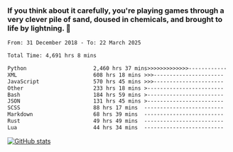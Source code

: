 ### If you think about it carefully, you're playing games through a very clever pile of sand, doused in chemicals, and brought to life by lightning.  👋


<!--START_SECTION:waka-->

```txt
From: 31 December 2018 - To: 22 March 2025

Total Time: 4,691 hrs 8 mins

Python                     2,460 hrs 37 mins>>>>>>>>>>>>>------------   52.46 %
XML                        608 hrs 18 mins >>>----------------------   12.97 %
JavaScript                 570 hrs 45 mins >>>----------------------   12.17 %
Other                      233 hrs 18 mins >------------------------   04.97 %
Bash                       184 hrs 59 mins >------------------------   03.94 %
JSON                       131 hrs 45 mins >------------------------   02.81 %
SCSS                       88 hrs 17 mins  -------------------------   01.88 %
Markdown                   68 hrs 39 mins  -------------------------   01.46 %
Rust                       49 hrs 49 mins  -------------------------   01.06 %
Lua                        44 hrs 34 mins  -------------------------   00.95 %
```

<!--END_SECTION:waka-->

[![GitHub stats](https://github-readme-stats.vercel.app/api?username=XenophonLXH&show_icons=true&theme=dark)](https://github.com/anuraghazra/github-readme-stats)
